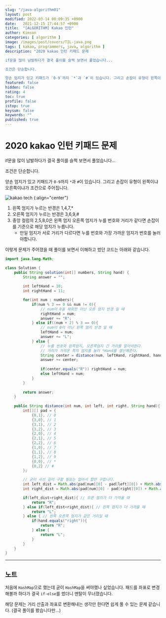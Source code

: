 ```yaml
---
slug: "/java-algorithm01"
layout: post
modified: 2022-03-14 00:09:35 +0900
date:   2021-12-15 17:44:57 +0900
title:  "[ALGORITHM] Kakao 인턴"
author: Kimson
categories: [ algorithm ]
image: /images/post/covers/TIL-java.png
tags: [ kakao, programmers, java, algorithm ]
description: "2020 kakao 인턴 키패드 문제

if문을 많이 남발하다가 결국 풀이를 슬쩍 보면서 풀었습니다...

조건은 단순합니다.

양손 엄지가 있고 키패드가 `0-9`까지 `*`과 `#`이 있습니다. 그리고 손잡이 유형이 왼쪽이냐 오른쪽이냐가 조건으로 주어집니다."
featured: false
hidden: false
rating: 4
toc: true
profile: false
istop: true
keysum: false
keywords: ""
published: true
---
```

# 2020 kakao 인턴 키패드 문제

if문을 많이 남발하다가 결국 풀이를 슬쩍 보면서 풀었습니다...

조건은 단순합니다.

양손 엄지가 있고 키패드가 `0-9`까지 `*`과 `#`이 있습니다. 그리고 손잡이 유형이 왼쪽이냐 오른쪽이냐가 조건으로 주어집니다.

![kakao tech](https://tech.kakao.com/wp-content/uploads/2020/07/kakao_phone1-333x333.png)
{:align="center"}

1. 왼쪽 엄지가 누르는 반경은 1,4,7,*
2. 오른쪽 엄지가 누르는 반경은 3,6,9,#
3. 중앙 컬럼의 2,5,8,0은 왼쪽 엄지 오른쪽 엄지가 누를 번호와 거리가 같다면 손잡이를 기준으로 해당 엄지가 누릅니다.
   - 만일 엄지가 서로 거리가 다르다면 누를 번호와 가장 가까운 엄지가 번호를 눌러야합니다.

이렇게 문제가 주어졌을 때 풀이를 보면서 이해하고 썼던 코드는 아래와 같습니다.

```java
import java.lang.Math;

class Solution {
    public String solution(int[] numbers, String hand) {
        String answer = "";
        
        int leftHand = 10;
        int rightHand = 11;

        for(int num : numbers){
            if(num % 3 == 0 && num != 0){
                // num이 0을 제외한 아닌 오른 엄지 반경 일 때
                rightHand = num;
                answer += "R";
            } else if((num + 2) % 3 == 0){
                // num이 0이 아닌 왼쪽 엄지 반경 일 때
                leftHand = num;
                answer += "L";
            } else {
                // 누를 번호와 왼쪽엄지, 오른쪽엄지 간 거리를 알아야한다.
                // 거리가 가까운 쪽의 엄지를 눌러 *Hand를 갱신해준다.
                String center = distance(num, leftHand, rightHand, hand);
                answer += center;
                
                if(center.equals("R")) rightHand = num;
                else leftHand = num;
            }
        }
        
        return answer;
    }
    
    public String distance(int num, int left, int right, String hand){
        int[][] pad = {
            {0,1}, // 0
            {3,0}, // 1
            {3,1}, // 2
            {3,2}, // 3
            {2,0}, // 4
            {2,1}, // 5
            {2,2}, // 6
            {1,0}, // 7
            {1,1}, // 8
            {1,2}, // 9
            {0,0}, // *
            {0,2} // #
        };

        // 굳이 사선 길이 구할 필요는 없어서 합만 구합니다.
        int left_dist = Math.abs(pad[num][0] - pad[left][0]) + Math.abs(pad[num][1] - pad[left][1]);
        int right_dist = Math.abs(pad[num][0] - pad[right][0]) + Math.abs(pad[num][1] - pad[right][1]);

        if(left_dist>right_dist){ // 오른 엄지가 더 가까울 때
            return "R";
        } else if(left_dist<right_dist){ // 왼쪽 엄지가 더 가까울 때
            return "L";
        } else { // 왼쪽 오른쪽 엄지가 같은 거리일 때
            if(hand.equals("right")){
                return "R";
            } else {
                return "L";
            }
        }
    }
}
```

-----

## 노트

처음에 `HashMap`으로 했는데 굳이 `HashMap`을 써야했나 싶었습니다. 패드를 좌표로 변경해볼까 하다가 결국 `if-else`를 썼더니 멘탈이 무너졌습니다.

해당 문제는 거리 산출과 좌표로 변환해내는 생각만 한다면 쉽게 풀 수 있는 문제 같습니다. (결국 풀이를 봤습니다만...)